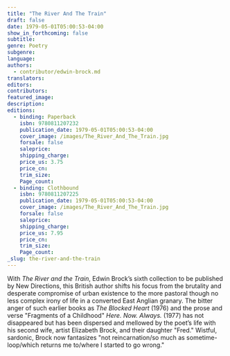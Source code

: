 ```yaml
---
title: "The River And The Train"
draft: false
date: 1979-05-01T05:00:53-04:00
show_in_forthcoming: false
subtitle:
genre: Poetry
subgenre:
language:
authors:
  - contributor/edwin-brock.md
translators:
editors:
contributors:
featured_image:
description:
editions:
  - binding: Paperback
    isbn: 9780811207232
    publication_date: 1979-05-01T05:00:53-04:00
    cover_image: /images/The_River_And_The_Train.jpg
    forsale: false
    saleprice:
    shipping_charge:
    price_us: 3.75
    price_cn:
    trim_size:
    Page_count:
  - binding: Clothbound
    isbn: 9780811207225
    publication_date: 1979-05-01T05:00:53-04:00
    cover_image: /images/The_River_And_The_Train.jpg
    forsale: false
    saleprice:
    shipping_charge:
    price_us: 7.95
    price_cn:
    trim_size:
    Page_count:
_slug: the-river-and-the-train
---
```


With _The River and the Train_, Edwin Brock’s sixth collection to be published by New Directions, this British author shifts his focus from the brutality and desperate compromise of urban existence to the more pastoral though no less complex irony of life in a converted East Anglian granary. The bitter anger of such earlier books as _The Blocked Heart_ (1976) and the prose and verse "Fragments of a Childhood" _Here. Now. Always._ (1977) has not disappeared but has been dispersed and mellowed by the poet’s life with his second wife, artist Elizabeth Brock, and their daughter "Fred." Wistful, sardonic, Brock now fantasizes "not reincarnation/so much as sometime-loop/which returns me to/where I started to go wrong."

